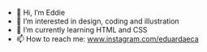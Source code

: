 - 👋 Hi, I’m Eddie
- 👀 I’m interested in design, coding and illustration
- 🌱 I’m currently learning HTML and CSS
- 📫 How to reach me: www.instagram.com/eduardaeca

<!---
eduardaessa/eduardaessa is a ✨ special ✨ repository because its `README.md` (this file) appears on your GitHub profile.
You can click the Preview link to take a look at your changes.
--->
